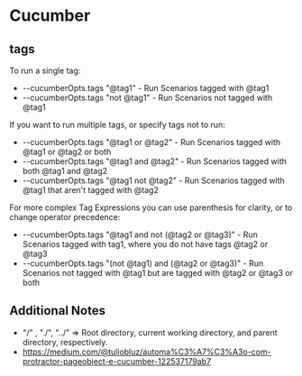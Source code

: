 # Cucumber  

## tags

To run a single tag:

- --cucumberOpts.tags "@tag1" - Run Scenarios tagged with @tag1
- --cucumberOpts.tags "not @tag1" - Run Scenarios not tagged with @tag1

If you want to run multiple tags, or specify tags not to run:

- --cucumberOpts.tags "@tag1 or @tag2" - Run Scenarios tagged with @tag1 or @tag2 or both
- --cucumberOpts.tags "@tag1 and @tag2" - Run Scenarios tagged with both @tag1 and @tag2
- --cucumberOpts.tags "@tag1 not @tag2" - Run Scenarios tagged with @tag1 that aren't tagged with @tag2

For more complex Tag Expressions you can use parenthesis for clarity, or to change operator precedence:

- --cucumberOpts.tags "@tag1 and not (@tag2 or @tag3)" - Run Scenarios tagged with tag1, where you do not have tags @tag2 or @tag3
- --cucumberOpts.tags "(not @tag1) and (@tag2 or @tag3)" - Run Scenarios not tagged with @tag1 but are tagged with @tag2 or @tag3 or both

## Additional Notes

- "/" , "./", "../" => Root directory, current working directory, and parent directory, respectively.
- https://medium.com/@tuliobluz/automa%C3%A7%C3%A3o-com-protractor-pageobject-e-cucumber-122537179ab7